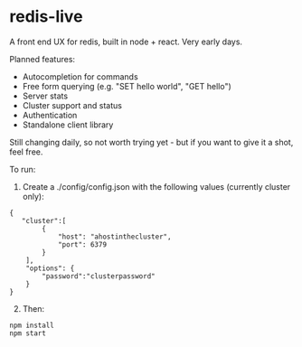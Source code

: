 # redis-live

A front end UX for redis, built in node + react. Very early days. 

Planned features:

* Autocompletion for commands
* Free form querying (e.g. "SET hello world", "GET hello")
* Server stats 
* Cluster support and status
* Authentication 
* Standalone client library


Still changing daily, so not worth trying yet - but if you want to give it a shot, feel free. 

To run:

1. Create a ./config/config.json with the following values (currently cluster only):
```
{
   "cluster":[
        {
            "host": "ahostinthecluster",
            "port": 6379
        }
    ],
    "options": {
        "password":"clusterpassword"
    }
}
```

2. Then:
```
npm install
npm start
```
